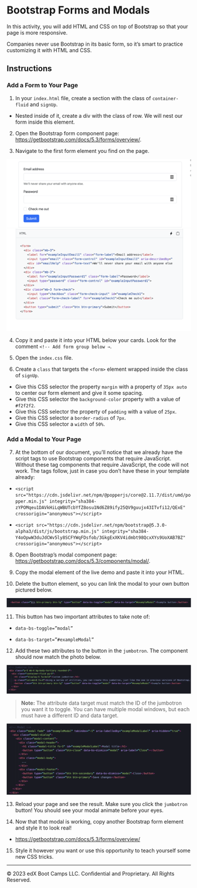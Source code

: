 # Bootstrap Forms and Modals

In this activity, you will add HTML and CSS on top of Bootstrap so that your page is more responsive.

Companies never use Bootstrap in its basic form, so it’s smart to practice customizing it with HTML and CSS.

## Instructions

### Add a Form to Your Page

1. In your `index.html` file, create a section with the class of `container-fluid` and `signUp`.

- Nested inside of it, create a div with the class of row. We will nest our form inside this element.

2. Open the Bootstrap form component page: <https://getbootstrap.com/docs/5.3/forms/overview/>.

3. Navigate to the first form element you find on the page.

![Form Solution](./images/form-solution.png)
![Form Solution](./images/form-solution-2.png)

4. Copy it and paste it into your HTML below your cards. Look for the comment `<!-- Add form group below →`.

5. Open the `index.css` file.

6. Create a `class` that targets the `<form>` element wrapped inside the class of `signUp`.

- Give this CSS selector the property `margin` with a property of `35px auto` to center our form element and give it some spacing.
- Give this CSS selector the `background-color` property with a value of `#f2f2f2`.
- Give this CSS selector the property of `padding` with a value of `25px`.
- Give this CSS selector a `border-radius` of `7px`.
- Give this CSS selector a `width` of `50%`.

### Add a Modal to Your Page

7. At the bottom of our document, you’ll notice that we already have the script tags to use Bootstrap components that require JavaScript. Without these tag components that require JavaScript, the code will not work. The tags follow, just in case you don’t have these in your template already:

- `<script src="https://cdn.jsdelivr.net/npm/@popperjs/core@2.11.7/dist/umd/popper.min.js" integrity="sha384-zYPOMqeu1DAVkHiLqWBUTcbYfZ8osu1Nd6Z89ify25QV9guujx43ITvfi12/QExE" crossorigin="anonymous"></script>`

* `<script src="https://cdn.jsdelivr.net/npm/bootstrap@5.3.0-alpha3/dist/js/bootstrap.min.js" integrity="sha384-Y4oOpwW3duJdCWv5ly8SCFYWqFDsfob/3GkgExXKV4idmbt98QcxXYs9UoXAB7BZ" crossorigin="anonymous"></script>`

8. Open Bootstrap’s modal component page: <https://getbootstrap.com/docs/5.3/components/modal/>.

9. Copy the modal element of the live demo and paste it into your HTML.

10. Delete the button element, so you can link the modal to your own button pictured below.

![Button Element](./images/button-element.png)

11. This button has two important attributes to take note of:

- `data-bs-toggle=”modal”`

* `data-bs-target=”#exampleModal”`

12. Add these two attributes to the button in the `jumbotron`. The component should now match the photo below.

![Jumbotron Attributes](./images/jumbotron-attributes.png)

> **Note:** The attribute data target must match the ID of the jumbotron you want it to toggle. You can have multiple modal windows, but each must have a different ID and data target.

![Modal Id](./images/modal-id.png)

13. Reload your page and see the result. Make sure you click the `jumbotron` button! You should see your modal animate before your eyes.

14. Now that that modal is working, copy another Bootstrap form element and style it to look real!

- <https://getbootstrap.com/docs/5.3/forms/overview/>

15. Style it however you want or use this opportunity to teach yourself some new CSS tricks.

---

© 2023 edX Boot Camps LLC. Confidential and Proprietary. All Rights Reserved.
